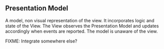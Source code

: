 Presentation Model
------------------

A model, non visual representation of the view. It incorporates logic and state of the
View. The View observes the Presentation Model and updates accordingly when events are
reported. The model is unaware of the view.

FIXME: Integrate somewhere else? 
